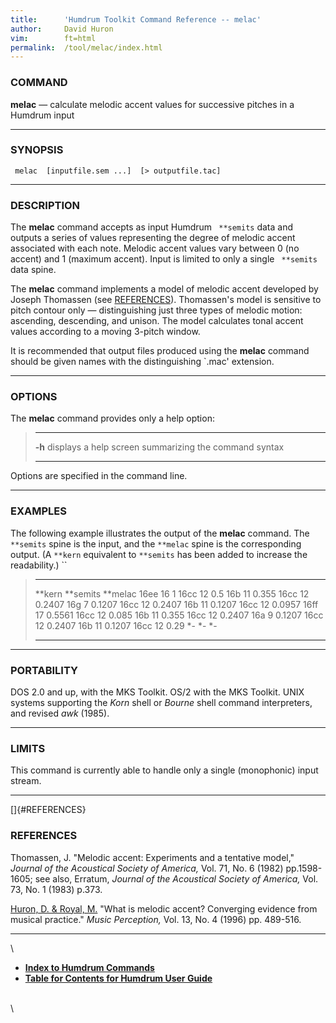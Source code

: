```yaml
---
title:		'Humdrum Toolkit Command Reference -- melac'
author:		David Huron
vim:		ft=html
permalink:	/tool/melac/index.html
---
```



### COMMAND

**melac** &mdash; calculate melodic accent values for successive pitches in
a Humdrum input

------------------------------------------------------------------------

### SYNOPSIS

` melac  [inputfile.sem ...]  [> outputfile.tac]`

------------------------------------------------------------------------

### DESCRIPTION

The **melac** command accepts as input Humdrum ` **semits` data and
outputs a series of values representing the degree of melodic accent
associated with each note. Melodic accent values vary between 0 (no
accent) and 1 (maximum accent). Input is limited to only a single
` **semits` data spine.

The **melac** command implements a model of melodic accent developed by
Joseph Thomassen (see [REFERENCES](#REFERENCES)). Thomassen's model is
sensitive to pitch contour only &mdash; distinguishing just three types of
melodic motion: ascending, descending, and unison. The model calculates
tonal accent values according to a moving 3-pitch window.

It is recommended that output files produced using the **melac** command
should be given names with the distinguishing \`.mac\' extension.

------------------------------------------------------------------------

### OPTIONS

The **melac** command provides only a help option:

>   -------- -------------------------------------------------------
>   **-h**   displays a help screen summarizing the command syntax
>   -------- -------------------------------------------------------
>
Options are specified in the command line.

------------------------------------------------------------------------

### EXAMPLES

The following example illustrates the output of the **melac** command.
The `**semits` spine is the input, and the `**melac` spine is the
corresponding output. (A `**kern` equivalent to `**semits` has been
added to increase the readability.) ``

>   ---------- ------------ -----------
>   \*\*kern   \*\*semits   \*\*melac
>   16ee       16           1
>   16cc       12           0.5
>   16b        11           0.355
>   16cc       12           0.2407
>   16g        7            0.1207
>   16cc       12           0.2407
>   16b        11           0.1207
>   16cc       12           0.0957
>   16ff       17           0.5561
>   16cc       12           0.085
>   16b        11           0.355
>   16cc       12           0.2407
>   16a        9            0.1207
>   16cc       12           0.2407
>   16b        11           0.1207
>   16cc       12           0.29
>   \*-        \*-          \*-
>   ---------- ------------ -----------
>
------------------------------------------------------------------------

### PORTABILITY

DOS 2.0 and up, with the MKS Toolkit. OS/2 with the MKS Toolkit. UNIX
systems supporting the *Korn* shell or *Bourne* shell command
interpreters, and revised *awk* (1985).

------------------------------------------------------------------------

### LIMITS

This command is currently able to handle only a single (monophonic)
input stream.

------------------------------------------------------------------------

[]{#REFERENCES}

### REFERENCES

Thomassen, J. \"Melodic accent: Experiments and a tentative model,\"
*Journal of the Acoustical Society of America,* Vol. 71, No. 6 (1982)
pp.1598-1605; see also, Erratum, *Journal of the Acoustical Society of
America,* Vol. 73, No. 1 (1983) p.373.

[Huron, D. & Royal, M.](/Humdrum/Huron/publications.html) \"What is
melodic accent? Converging evidence from musical practice.\" *Music
Perception,* Vol. 13, No. 4 (1996) pp. 489-516.

------------------------------------------------------------------------

\

-   [**Index to Humdrum Commands**](../commands.toc.html)
-   [**Table for Contents for Humdrum User Guide**](../guide.toc.html)

\
\
